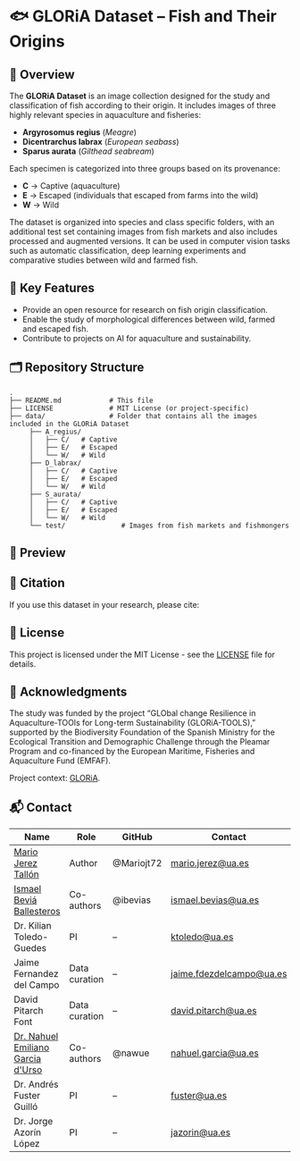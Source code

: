 # 🐟 GLORiA Dataset – Fish and Their Origins 

## 👀 Overview

The **GLORiA Dataset** is an image collection designed for the study and classification of fish according to their origin. It includes images of three highly relevant species in aquaculture and fisheries:  

- **Argyrosomus regius** (*Meagre*)  
- **Dicentrarchus labrax** (*European seabass*)  
- **Sparus aurata** (*Gilthead seabream*)  

Each specimen is categorized into three groups based on its provenance:  

- **C** → Captive (aquaculture)  
- **E** → Escaped (individuals that escaped from farms into the wild)  
- **W** → Wild  

The dataset is organized into species and class specific folders, with an additional test set containing images from fish markets and also includes processed and augmented versions. It can be used in computer vision tasks such as automatic classification, deep learning experiments and comparative studies between wild and farmed fish.  
 
## 🎯 Key Features
- Provide an open resource for research on fish origin classification.  
- Enable the study of morphological differences between wild, farmed and escaped fish.  
- Contribute to projects on AI for aquaculture and sustainability.  

## 🗂️ Repository Structure
```
.
├── README.md            # This file
├── LICENSE              # MIT License (or project-specific)
├── data/                # Folder that contains all the images included in the GLORiA Dataset
     ├── A_regius/
     │   ├── C/   # Captive
     │   ├── E/   # Escaped
     │   └── W/   # Wild
     ├── D_labrax/
     │   ├── C/   # Captive
     │   ├── E/   # Escaped
     │   └── W/   # Wild
     ├── S_aurata/
     │   ├── C/   # Captive
     │   ├── E/   # Escaped
     │   └── W/   # Wild
     └── test/              # Images from fish markets and fishmongers
```
## 🔎 Preview

## 🔗 Citation

If you use this dataset in your research, please cite:

## 📝 License

This project is licensed under the MIT License - see the [LICENSE](LICENSE.txt) file for details.

## 🤝 Acknowledgments

The study was funded by the project “GLObal change Resilience in Aquaculture-TOOls for Long-term Sustainability (GLORiA-TOOLS),” supported by the Biodiversity Foundation of the Spanish Ministry for the Ecological Transition and Demographic Challenge through the Pleamar Program and co-financed by the European Maritime, Fisheries and Aquaculture Fund (EMFAF).

Project context: [GLORiA](https://github.com/Tech4DLab/GLORIA).

## 📬 Contact

| Name | Role | GitHub | Contact | Deparment | 
|------|------|--------|---------|---------|
| [Mario Jerez Tallón](https://github.com/Mariojt72) | Author | @Mariojt72 | mario.jerez@ua.es | Computer Technology
| [Ismael Beviá Ballesteros](https://github.com/ibevias) | Co-authors | @ibevias | ismael.bevias@ua.es | Computer Technology
| Dr. Kilian Toledo-Guedes | PI | – | ktoledo@ua.es | Marine Sciences
| Jaime Fernandez del Campo | Data curation | – | jaime.fdezdelcampo@ua.es | Marine Sciences
| David Pitarch Font | Data curation | – | david.pitarch@ua.es | Marine Sciences
| [Dr. Nahuel Emiliano Garcia d'Urso](https://github.com/nawue) | Co-authors | @nawue | nahuel.garcia@ua.es | Computer Technology
| Dr. Andrés Fuster Guilló | PI | – | fuster@ua.es | Computer Technology
| Dr. Jorge Azorín López | PI | – | jazorin@ua.es | Computer Technology
